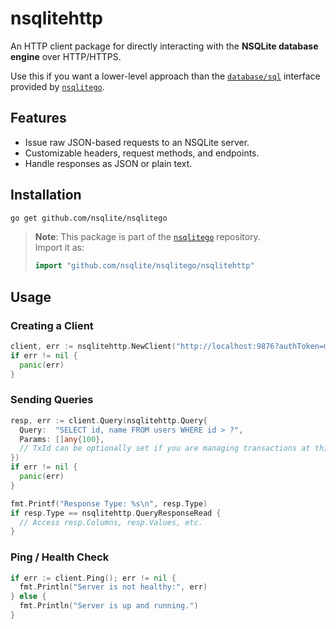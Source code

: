 # nsqlitehttp

An HTTP client package for directly interacting with the **NSQLite database
engine** over HTTP/HTTPS.

Use this if you want a lower-level approach than the
[`database/sql`](https://pkg.go.dev/database/sql) interface provided by
[`nsqlitego`](https://github.com/nsqlite/nsqlitego).

## Features

- Issue raw JSON-based requests to an NSQLite server.
- Customizable headers, request methods, and endpoints.
- Handle responses as JSON or plain text.

## Installation

```bash
go get github.com/nsqlite/nsqlitego
```

> **Note**: This package is part of the
> [`nsqlitego`](https://github.com/nsqlite/nsqlitego) repository.\
> Import it as:
>
> ```go
> import "github.com/nsqlite/nsqlitego/nsqlitehttp"
> ```

## Usage

### Creating a Client

```go
client, err := nsqlitehttp.NewClient("http://localhost:9876?authToken=myToken")
if err != nil {
  panic(err)
}
```

### Sending Queries

```go
resp, err := client.Query(nsqlitehttp.Query{
  Query:  "SELECT id, name FROM users WHERE id > ?",
  Params: []any{100},
  // TxId can be optionally set if you are managing transactions at this level
})
if err != nil {
  panic(err)
}

fmt.Printf("Response Type: %s\n", resp.Type)
if resp.Type == nsqlitehttp.QueryResponseRead {
  // Access resp.Columns, resp.Values, etc.
}
```

### Ping / Health Check

```go
if err := client.Ping(); err != nil {
  fmt.Println("Server is not healthy:", err)
} else {
  fmt.Println("Server is up and running.")
}
```

